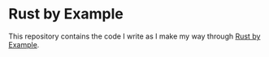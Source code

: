# Rust by Example

This repository contains the code I write as I make my way through [Rust by Example](rustbyexample.com).
